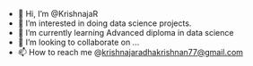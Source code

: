 - 👋 Hi, I’m @KrishnajaR
- 👀 I’m interested in doing data science projects.
- 🌱 I’m currently learning Advanced diploma in data science
- 💞️ I’m looking to collaborate on ...
- 📫 How to reach me @krishnajaradhakrishnan77@gmail.com

<!---
KrishnajaR/KrishnajaR is a ✨ special ✨ repository because its `README.md` (this file) appears on your GitHub profile.
You can click the Preview link to take a look at your changes.
--->
